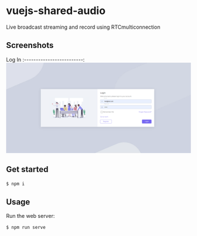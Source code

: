 # vuejs-shared-audio

Live broadcast streaming and record using RTCmulticonnection

## Screenshots

Log In
:-------------------------:
![ScreenShot](/screenshots/login.png)

## Get started

```sh
$ npm i
```

## Usage

Run the web server:
```sh
$ npm run serve
```
